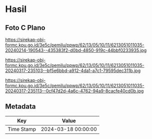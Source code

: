 # Hasil

## Foto C Plano

https://sirekap-obj-formc.kpu.go.id/3e5c/pemilu/ppwp/62/13/05/10/11/6213051011035-20240214-190543--435383f2-d0bd-4850-919c-44bbf0233935.jpg

https://sirekap-obj-formc.kpu.go.id/3e5c/pemilu/ppwp/62/13/05/10/11/6213051011035-20240317-235103--bf5e6bbd-a912-4da1-a7c1-79595dec311b.jpg

https://sirekap-obj-formc.kpu.go.id/3e5c/pemilu/ppwp/62/13/05/10/11/6213051011035-20240317-235113--0cf47d2d-4a6c-4762-94a9-8cacfe40cd0b.jpg


## Metadata

| Key        | Value               |
| ---------- | ------------------- |
| Time Stamp | 2024-03-18 00:00:00 |



